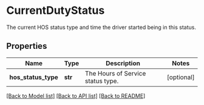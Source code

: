 # CurrentDutyStatus

The current HOS status type and time the driver started being in this status.
## Properties
Name | Type | Description | Notes
------------ | ------------- | ------------- | -------------
**hos_status_type** | **str** | The Hours of Service status type. | [optional] 

[[Back to Model list]](../README.md#documentation-for-models) [[Back to API list]](../README.md#documentation-for-api-endpoints) [[Back to README]](../README.md)



